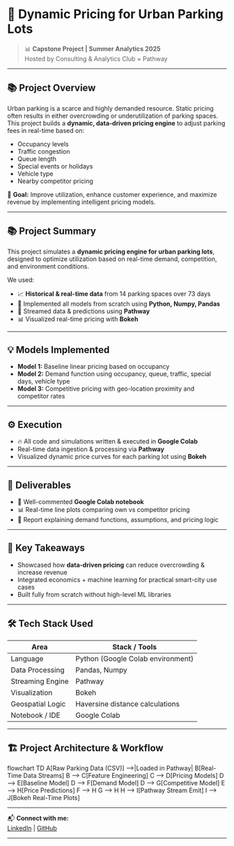 
# 🚗 Dynamic Pricing for Urban Parking Lots

> 📊 **Capstone Project | Summer Analytics 2025**  
> Hosted by Consulting & Analytics Club × Pathway

---
## 📚 Project Overview

Urban parking is a scarce and highly demanded resource. Static pricing often results in either overcrowding or underutilization of parking spaces.  
This project builds a **dynamic, data-driven pricing engine** to adjust parking fees in real-time based on:

- Occupancy levels
- Traffic congestion
- Queue length
- Special events or holidays
- Vehicle type
- Nearby competitor pricing

🎯 **Goal:** Improve utilization, enhance customer experience, and maximize revenue by implementing intelligent pricing models.

---
## 📚 Project Summary

This project simulates a **dynamic pricing engine for urban parking lots**, designed to optimize utilization based on real-time demand, competition, and environment conditions.

We used:
- 📈 **Historical & real-time data** from 14 parking spaces over 73 days
- 🧮 Implemented all models from scratch using **Python, Numpy, Pandas**
- 🚀 Streamed data & predictions using **Pathway**
- 📊 Visualized real-time pricing with **Bokeh**

---

## 💡 Models Implemented

- **Model 1:** Baseline linear pricing based on occupancy
- **Model 2:** Demand function using occupancy, queue, traffic, special days, vehicle type
- **Model 3:** Competitive pricing with geo-location proximity and competitor rates

---

## ⚙️ Execution

- 🔥 All code and simulations written & executed in **Google Colab**
- Real-time data ingestion & processing via **Pathway**
- Visualized dynamic price curves for each parking lot using **Bokeh**

---

## 📝 Deliverables

- 📔 Well-commented **Google Colab notebook**
- 📊 Real-time line plots comparing own vs competitor pricing
- 📝 Report explaining demand functions, assumptions, and pricing logic

---

## 🚀 Key Takeaways

- Showcased how **data-driven pricing** can reduce overcrowding & increase revenue
- Integrated economics + machine learning for practical smart-city use cases
- Built fully from scratch without high-level ML libraries


---



## 🛠️ Tech Stack Used

| Area             | Stack / Tools                                  |
|-------------------|-----------------------------------------------|
| Language          | Python (Google Colab environment)             |
| Data Processing   | Pandas, Numpy                                 |
| Streaming Engine  | Pathway                                       |
| Visualization     | Bokeh                                          |
| Geospatial Logic  | Haversine distance calculations               |
| Notebook / IDE    | Google Colab                                  |

---

## 🏗️ Project Architecture & Workflow


flowchart TD
    A[Raw Parking Data (CSV)] -->|Loaded in Pathway| B[Real-Time Data Streams]
    B --> C[Feature Engineering]
    C --> D[Pricing Models]
    D --> E[Baseline Model]
    D --> F[Demand Model]
    D --> G[Competitive Model]
    E --> H[Price Predictions]
    F --> H
    G --> H
    H --> I[Pathway Stream Emit]
    I --> J[Bokeh Real-Time Plots]

---

📬 **Connect with me:**  
[LinkedIn](https://linkedin.com/in/rahulkrishna-j) | [GitHub](https://github.com/JRK-007)

---
